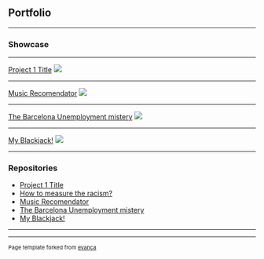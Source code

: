 ## Portfolio

---

### Showcase 

---

[Project 1 Title](http://example.com/)
<img src="images/dummy_thumbnail.jpg?raw=true"/>

---

[Music Recomendator](https://github.com/FelipSamitier/Project3-Music_Recommendator)
<img src="images/dummy_thumbnail.jpg?raw=true"/>

---
[The Barcelona Unemployment mistery](https://github.com/FelipSamitier/Project-Week-2-Barcelona)
<img src="images/dummy_thumbnail.jpg?raw=true"/>

---
[My Blackjack!](https://github.com/FelipSamitier/Project1-My_Blackjack.git)
<img src="images/dummy_thumbnail.jpg?raw=true"/>

---

### Repositories

- [Project 1 Title](http://example.com/)
- [How to measure the racism?](https://github.com/FelipSamitier/Project-Week-5-Your-Own-Project)
- [Music Recomendator](https://github.com/FelipSamitier/Project3-Music_Recommendator)
- [The Barcelona Unemployment mistery](https://github.com/FelipSamitier/Project-Week-2-Barcelona)
- [My Blackjack!](https://github.com/FelipSamitier/Project1-My_Blackjack.git)

---




---
<p style="font-size:11px">Page template forked from <a href="https://github.com/evanca/quick-portfolio">evanca</a></p>
<!-- Remove above link if you don't want to attibute -->
